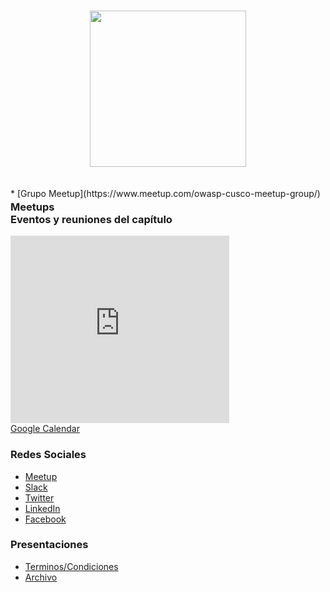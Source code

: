 <!--### Chapter Information
* Chapter Region -->
<br>	
<p align="center">	
  <img width="250px" src="OWASP-Cusco.png">	
</p>	
<br>


<h3 id="meetups" style="margin-bottom: -40px;">Meetups</h3> <!-- ### Meetups -->
* [Grupo Meetup](https://www.meetup.com/owasp-cusco-meetup-group/)


### Eventos y reuniones del capítulo
<iframe src="https://calendar.google.com/calendar/b/1/embed?height=300&amp;wkst=2&amp;bgcolor=%23ffffff&amp;ctz=AAmerica%2FLima&amp;src=Y180OWlldHFvMDI5bmpkMXQ0NHJxdDI1b3A5MEBncm91cC5jYWxlbmRhci5nb29nbGUuY29t&amp;color=%237986CB&amp;showTitle=0&amp;showNav=0&amp;showPrint=0&amp;showCalendars=0&amp;showTz=1&amp;mode=AGENDA&amp;hl=es_419&amp;showTabs=0&amp;showDate=0&amp;title" style="border-width:0; margin:0" width="350" height="300" frameborder="0" scrolling="no"></iframe>
<div style="margin-top: 0; margin-bottom: 20px">
<a href="https://calendar.google.com/calendar/u/3?cid=Y180OWlldHFvMDI5bmpkMXQ0NHJxdDI1b3A5MEBncm91cC5jYWxlbmRhci5nb29nbGUuY29t">Google Calendar</a><br>
</div>

### Redes Sociales
* [Meetup](https://www.meetup.com/owasp-cusco-meetup-group/)
* [Slack](https://owasp.slack.com/messages/chapter-cusco/)
* [Twitter](https://twitter.com/owaspcusco)
* [LinkedIn](https://pe.linkedin.com/company/owaspcusco)
* [Facebook](https://www.facebook.com/OwaspCusco/)
### Presentaciones
* [Terminos/Condiciones]()
* [Archivo]()
